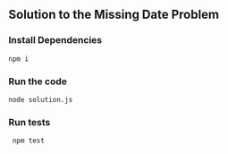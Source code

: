 ## Solution to the Missing Date Problem

### Install Dependencies
<code>npm i</code>

### Run the code
<code>node solution.js</code>

### Run tests
<code> npm test</code>
